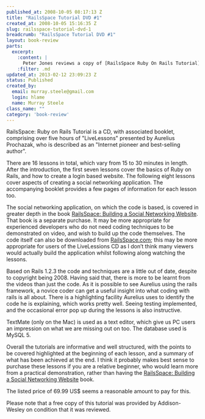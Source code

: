 ```yaml
--- 
published_at: 2008-10-05 08:17:13 Z
title: "RailsSpace Tutorial DVD #1"
created_at: 2008-10-05 15:16:35 Z
slug: railsspace-tutorial-dvd-1
breadcrumb: "RailsSpace Tutorial DVD #1"
layout: book-review
parts: 
  excerpt:
    :content: |
      Peter Jones reviews a copy of [RailsSpace Ruby On Rails Tutorial](http://www.informit.com/store/product.aspx?isbn=0321517067) by [Aurelius Prochazka](http://aure.com/) published by [Addison-Wesley](http://www.informit.com/imprint/index.aspx?st=61085) as part of their [Professional Ruby Series](http://www.informit.com/promotions/promotion.aspx?promo=135393).
    :filter: .md
updated_at: 2013-02-12 23:09:23 Z
status: Published
created_by: 
  email: murray.steele@gmail.com
  login: hlame
  name: Murray Steele
class_name: ""
category: 'book-review'
---
```


RailsSpace: Ruby on Rails Tutorial is a CD, with associated booklet, comprising over five hours of "LiveLessons" presented by Aurelius Prochazak, who is described as an "Internet pioneer and best-selling author".

There are 16 lessons in total, which vary from 15 to 30 minutes in length. After the introduction, the first seven lessons cover the basics of Ruby on Rails, and how to create a login based website. The following eight lessons cover aspects of creating a social networking application. The accompanying booklet provides a few pages of information for each lesson too.

The social networking application, on which the code is based, is covered in greater depth in the book [RailsSpace: Building a Social Networking Website](http://www.informit.com/store/product.aspx?isbn=0321480791). That book is a separate purchase. It may be more appropriate for experienced developers who do not need coding techniques to be demonstrated on video, and wish to build up the code themselves. The code itself can also be downloaded from [RailsSpace.com](http://railsspace.com); this may be more appropriate for users of the LiveLessions CD as I don’t think many viewers would actually build the application whilst following along watching the lessons.

Based on Rails 1.2.3 the code and techniques are a little out of date, despite to copyright being 2008. Having said that, there is more to be learnt from the videos than just the code. As it is possible to see Aurelius using the rails framework, a novice coder can get a useful insight into what coding with rails is all about. There is a highlighting facility Aurelius uses to identify the code he is explaining, which works pretty well. Seeing testing implemented, and the
occasional error pop up during the lessons is also instructive.

TextMate (only on the Mac) is used as a text editor, which give us PC users an impression on what we are missing out on too. The database used is MySQL 5.

Overall the tutorials are informative and well structured, with the points to be covered highlighted at the beginning of each lesson, and a summary of what has been achieved at the end. I think it probably makes best sense to purchase these lessons if you are a relative beginner, who would learn more from a practical demonstration, rather than having the
[RailsSpace: Building a Social Networking Website](http://www.informit.com/store/product.aspx?isbn=0321480791) book.

The listed price of 69.99 US$ seems a reasonable amount to pay for this.

Please note that a free copy of this tutorial was provided by Addison-Wesley on condition that it was reviewed.

